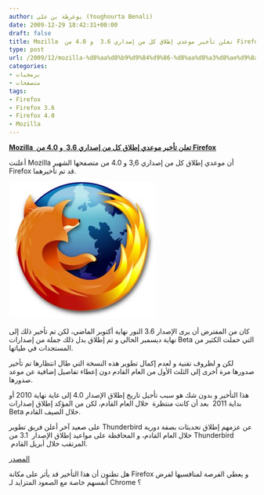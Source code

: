 ```yaml
---
author: يوغرطة بن علي (Youghourta Benali)
date: 2009-12-29 18:42:31+00:00
draft: false
title: Mozilla  تعلن تأخير موعدي إطلاق كل من إصداري 3.6  و 4.0 من Firefox
type: post
url: /2009/12/mozilla-%d8%aa%d8%b9%d9%84%d9%86-%d8%aa%d8%a3%d8%ae%d9%8a%d8%b1-%d9%85%d9%88%d8%b9%d8%af%d9%8a-%d8%a5%d8%b7%d9%84%d8%a7%d9%82-%d9%83%d9%84-%d9%85%d9%86-%d8%a5%d8%b5%d8%af%d8%a7%d8%b1%d9%8a-3-6/
categories:
- برمجيات
- متصفحات
tags:
- Firefox
- Firefox 3.6
- Firefox 4.0
- Mozilla
---
```


[**Mozilla  تعلن تأخير موعدي إطلاق كل من إصداري 3.6  و 4.0 من Firefox**](https://www.it-scoop.com/2009/12/mozilla-%d8%aa%d8%b9%d9%84%d9%86-%d8%aa%d8%a3%d8%ae%d9%8a%d8%b1-%d9%85%d9%88%d8%b9%d8%af%d9%8a-%d8%a5%d8%b7%d9%84%d8%a7%d9%82-%d9%83%d9%84-%d9%85%d9%86-%d8%a5%d8%b5%d8%af%d8%a7%d8%b1%d9%8a-3-6/)


أعلنت Mozilla أن موعدي إطلاق كل من إصداري 3,6 و 4.0 من متصفحها الشهير Firefox قد تم تأخيرهما.

[![](firefox_logo_3025-300x279.jpg)
](https://www.it-scoop.com/2009/12/mozilla-%d8%aa%d8%b9%d9%84%d9%86-%d8%aa%d8%a3%d8%ae%d9%8a%d8%b1-%d9%85%d9%88%d8%b9%d8%af%d9%8a-%d8%a5%d8%b7%d9%84%d8%a7%d9%82-%d9%83%d9%84-%d9%85%d9%86-%d8%a5%d8%b5%d8%af%d8%a7%d8%b1%d9%8a-3-6/)

كان من المفترض أن يرى الإصدار 3.6 النور نهاية أكتوبر الماضي، لكن تم تأخير ذلك إلى نهاية ديسمبر الحالي و تم إطلاق بدل ذلك جملة من إصدارات Beta التي حملت الكثير من المستجدات في طياتها.

لكن و لظروف تقنية و لعدم إكمال تطوير هذه النسخة التي طال انتظارها تم تأخير صدورها مرة أخرى إلى الثلث الأول من العام القادم دون إعطاء تفاصيل إضافية عن موعد صدورها.

هذا التأخير و بدون شك هو سبب تأجيل تاريخ إطلاق الإصدار 4.0 إلى غاية نهاية 2010 أو بداية 2011  بعد أن كانت منتظرة  خلال العام القادم، لكن من المؤكد إطلاق إصدارات Beta خلال الصيف القادم.

على صعيد آخر أعلن فريق تطوير Thunderbird عن عزمهم إطلاق تحديثات بصفة دورية خلال العام القادم، و المحافظة على مواعيد إطلاق الإصدار  3.1 من Thunderbird  المرتقب خلال أبريل القادم.

[المصدر](https://wiki.mozilla.org/Firefox/Goals/2010Q1)

هل تظنون أن هذا التأخير قد يأثر على مكانة Firefox و يعطي الفرصة لمنافسيها لفرض أنفسهم خاصة مع الصعود المتزايد لـ Chrome ؟
